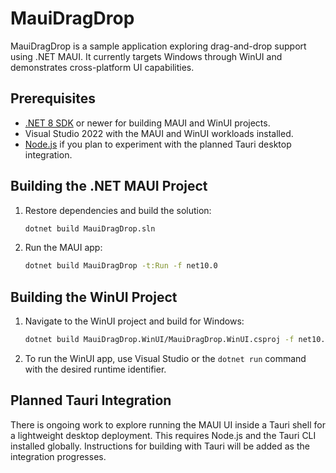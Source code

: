 # MauiDragDrop

MauiDragDrop is a sample application exploring drag-and-drop support using .NET MAUI. It currently targets Windows through WinUI and demonstrates cross-platform UI capabilities.

## Prerequisites

- [.NET 8 SDK](https://dotnet.microsoft.com/download) or newer for building MAUI and WinUI projects.
- Visual Studio 2022 with the MAUI and WinUI workloads installed.
- [Node.js](https://nodejs.org/) if you plan to experiment with the planned Tauri desktop integration.

## Building the .NET MAUI Project

1. Restore dependencies and build the solution:

   ```bash
   dotnet build MauiDragDrop.sln
   ```

2. Run the MAUI app:

   ```bash
   dotnet build MauiDragDrop -t:Run -f net10.0
   ```

## Building the WinUI Project

1. Navigate to the WinUI project and build for Windows:

   ```bash
   dotnet build MauiDragDrop.WinUI/MauiDragDrop.WinUI.csproj -f net10.0-windows10.0.19041.0
   ```

2. To run the WinUI app, use Visual Studio or the `dotnet run` command with the desired runtime identifier.

## Planned Tauri Integration

There is ongoing work to explore running the MAUI UI inside a Tauri shell for a lightweight desktop deployment. This requires Node.js and the Tauri CLI installed globally. Instructions for building with Tauri will be added as the integration progresses.
